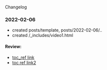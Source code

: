 Changelog

### 2022-02-06
- created posts/template, posts/2022-02-06/..
- created /_includes/video1.html  
#### Review:
- [toc_ref link](https://github.com/devinlife/devinlife.github.io/commit/c48ecb7cab54575bba802a3703dc5dc65d23c92c?diff=split)
- [toc ref link2](https://devinlife.com/howto%20github%20pages/toc-table/)
